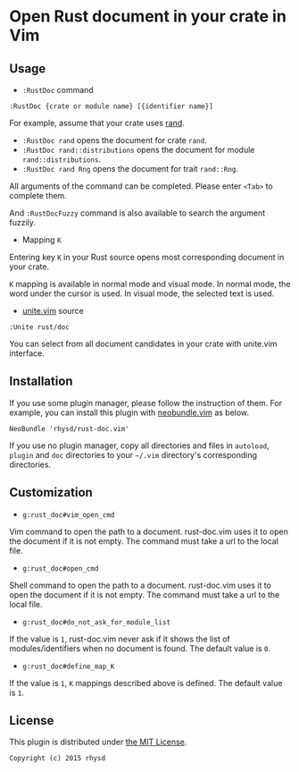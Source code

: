 Open Rust document in your crate in Vim
=======================================

<!-- Screen shot here -->

## Usage

- `:RustDoc` command

```
:RustDoc {crate or module name} [{identifier name}]
```

For example, assume that your crate uses [rand](http://doc.rust-lang.org/rand/rand/index.html).

- `:RustDoc rand` opens the document for crate `rand`.
- `:RustDoc rand::distributions` opens the document for module `rand::distributions`.
- `:RustDoc rand Rng` opens the document for trait `rand::Rng`.

All arguments of the command can be completed.  Please enter `<Tab>` to complete them.

And `:RustDocFuzzy` command is also available to search the argument fuzzily.


- Mapping `K`

Entering key `K` in your Rust source opens most corresponding document in your crate.

`K` mapping is available in normal mode and visual mode.  In normal mode, the word under the cursor is used.  In visual mode, the selected text is used.


- [unite.vim](https://github.com/Shougo/unite.vim) source

```
:Unite rust/doc
```

You can select from all document candidates in your crate with unite.vim interface.



## Installation

If you use some plugin manager, please follow the instruction of them.
For example, you can install this plugin with [neobundle.vim](https://github.com/Shougo/neobundle.vim) as below.

```vim
NeoBundle 'rhysd/rust-doc.vim'
```

If you use no plugin manager, copy all directories and files in `autoload`, `plugin` and `doc` directories to your `~/.vim` directory's corresponding directories.



## Customization

- `g:rust_doc#vim_open_cmd`

Vim command to open the path to a document.  rust-doc.vim uses it to open the document if it is not empty.  The command must take a url to the local file.

- `g:rust_doc#open_cmd`

Shell command to open the path to a document.  rust-doc.vim uses it to open the document if it is not empty.  The command must take a url to the local file.

- `g:rust_doc#do_not_ask_for_module_list`

If the value is `1`, rust-doc.vim never ask if it shows the list of modules/identifiers when no document is found. The default value is `0`.

- `g:rust_doc#define_map_K`

If the value is `1`, `K` mappings described above is defined. The default value is `1`.



## License

This plugin is distributed under [the MIT License](http://opensource.org/licenses/MIT).

```
Copyright (c) 2015 rhysd
```

